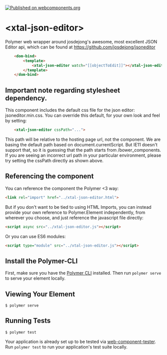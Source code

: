[![Published on webcomponents.org](https://img.shields.io/badge/webcomponents.org-published-blue.svg)](https://www.webcomponents.org/element/bahrus/xtal-json-editor)

# \<xtal-json-editor\>

Polymer web wrapper around josdejong&#39;s awesome, most excellent JSON Editor api, which can be found at  https://github.com/josdejong/jsoneditor

<!--
```
<custom-element-demo>
  <template>
    <link rel="import" href="xtal-json-editor.html">
    <link rel="import" href="../polymer/lib/elements/dom-bind.html">
    <dom-bind>
        <template>
            <xtal-json-editor watch="[[objectToEdit]]"></xtal-json-editor>
            <br>
              Edited Value: 
              <code>[[myEditedResult]]</code>
            </template>
        </template>
    </dom-bind>
    <script>
        document.querySelector('dom-bind').objectToEdit = {
          hello: 'world'
        };
      </script>
  </template>
</custom-element-demo>
```
-->
```html
    <dom-bind>
        <template>
            <xtal-json-editor watch="[[objectToEdit]]"></xtal-json-editor>
        </template>
    </dom-bind>
```

## Important note regarding stylesheet dependency.

This component includes the default css file for the json editor:  jsoneditor.min.css.  You can override this default, for your own look and feel by setting:

```html
    <xtal-json-editor cssPath="...">
```

This path will be relative to the hosting page url, not the component.  We are basing the default path based on document.currentScript.  But IE11 doesn't support that, so it is guessing that the path starts from /bower_components.  If you are seeing an incorrect url path in your particular environment, please try setting the cssPath directly as shown above. 

## Referencing the component

You can reference the component the Polymer <3 way:

```html
<link rel="import" href="../xtal-json-editor.html">
```

But if you don't want to be tied to using HTML Imports, you can instead provide your own reference to Polymer.Element independently, from wherever you choose, and just reference the javascript file directly:

```html
<script async src="../xtal-json-editor.js"></script>
```

Or you can use ES6 modules:

```html
<script type="module" src="../xtal-json-editor.js"></script>
```

## Install the Polymer-CLI

First, make sure you have the [Polymer CLI](https://www.npmjs.com/package/polymer-cli) installed. Then run `polymer serve` to serve your element locally.

## Viewing Your Element

```
$ polymer serve
```

## Running Tests

```
$ polymer test
```

Your application is already set up to be tested via [web-component-tester](https://github.com/Polymer/web-component-tester). Run `polymer test` to run your application's test suite locally.
